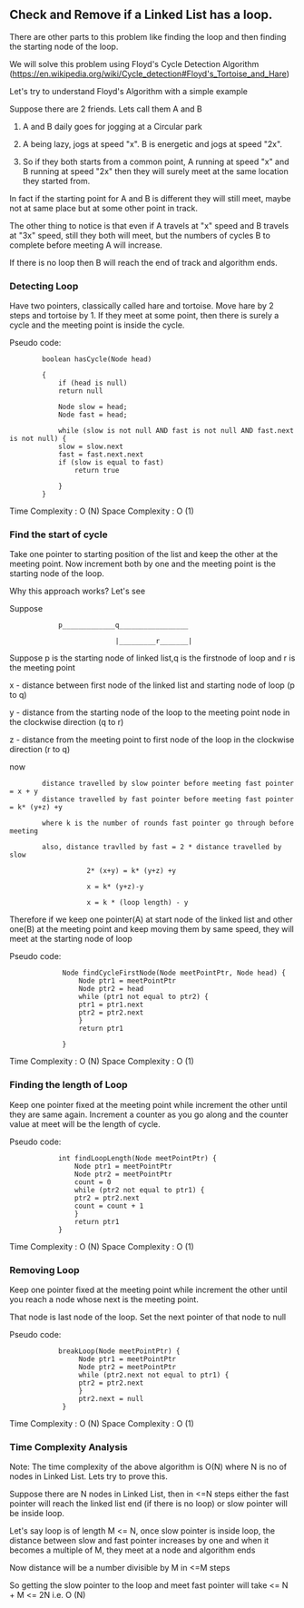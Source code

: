 ## Check and Remove if a Linked List has a loop.

There are other parts to this problem like finding the loop and then finding the starting node of the loop.

We will solve this problem using Floyd's Cycle Detection Algorithm (https://en.wikipedia.org/wiki/Cycle_detection#Floyd's_Tortoise_and_Hare)


Let's try to understand Floyd's Algorithm with a simple example

Suppose there are 2 friends. Lets call them A and B

1. A and B daily goes for jogging at a Circular park<br />

2. A being lazy, jogs at speed "x". B is energetic and jogs at speed "2x". <br />

3. So if they both starts from a common point, A running at speed "x" and B running at speed "2x" then they will surely meet 
at the same location they started from.<br />
  
In fact if the starting point for A and B is different they will still meet, maybe not at same place but at some other point in track.

The other thing to notice is that even if A travels at "x" speed and B travels at "3x" speed, still they both will meet, 
but the numbers of cycles B to complete before meeting A will increase.

If there is no loop then B will reach the end of track and algorithm ends.

### Detecting Loop

Have two pointers, classically called hare and tortoise. Move hare by 2 steps and tortoise by 1. If they meet at some point,
then there is surely a cycle and the meeting point is inside the cycle.

Pseudo code:

			boolean hasCycle(Node head)

			{
			    if (head is null)
				return null

			    Node slow = head;
			    Node fast = head;

			    while (slow is not null AND fast is not null AND fast.next is not null) {
				slow = slow.next
				fast = fast.next.next
				if (slow is equal to fast)
				    return true

			    }
			}

Time Complexity  : O (N)
Space Complexity : O (1)

### Find the start of cycle

Take one pointer to starting position of the list and keep the other at the meeting point. Now increment both by one and the meeting point is the starting node of the loop.

Why this approach works? Let's see

Suppose 



				p_____________q_________________

				              |_________r_______|


Suppose p is the starting node of linked list,q is the firstnode of loop and r is the meeting point

 x - distance between first node of the linked list and starting node of loop (p to q)

 y - distance from the starting node of the loop to the meeting point node in the clockwise direction (q to r)

 z - distance from the meeting point to first node of the loop in the clockwise direction (r to q)

 now 

			distance travelled by slow pointer before meeting fast pointer = x + y
			distance travelled by fast pointer before meeting fast pointer = k* (y+z) +y

			where k is the number of rounds fast pointer go through before meeting

			also, distance travlled by fast = 2 * distance travelled by slow  

				       2* (x+y) = k* (y+z) +y

				       x = k* (y+z)-y

				       x = k * (loop length) - y 

 		

Therefore if we keep one pointer(A) at start node of the linked list and other one(B) at the meeting point and keep moving them by same speed, they will meet at the starting node of loop

Pseudo code:    

				 Node findCycleFirstNode(Node meetPointPtr, Node head) {
				     Node ptr1 = meetPointPtr
				     Node ptr2 = head
				     while (ptr1 not equal to ptr2) {
					 ptr1 = ptr1.next
					 ptr2 = ptr2.next
				     }
				     return ptr1

				 }

Time Complexity  : O (N)
Space Complexity : O (1)

### Finding the length of Loop

Keep one pointer fixed at the meeting point while increment the other until they are same again. Increment a counter as you go along and the counter value at meet will be the length of cycle.

Pseudo code:

              

				int findLoopLength(Node meetPointPtr) {
				    Node ptr1 = meetPointPtr
				    Node ptr2 = meetPointPtr
				    count = 0
				    while (ptr2 not equal to ptr1) {
					ptr2 = ptr2.next
					count = count + 1
				    }
				    return ptr1
				}

Time Complexity  : O (N)
Space Complexity : O (1)

### Removing Loop

Keep one pointer fixed at the meeting point while increment the other until you reach a node whose next is the meeting point.

That node is last node of the loop. Set the next pointer of that node to null

Pseudo code:

				breakLoop(Node meetPointPtr) {
				     Node ptr1 = meetPointPtr
				     Node ptr2 = meetPointPtr
				     while (ptr2.next not equal to ptr1) {
					 ptr2 = ptr2.next
				     }
				     ptr2.next = null
				 }

Time Complexity  : O (N)
Space Complexity : O (1)

### Time Complexity Analysis

Note: The time complexity of the above algorithm is O(N) where N is no of nodes in Linked List. Lets try to prove this.

Suppose there are N nodes in Linked List, then in <=N steps either the fast pointer will reach the linked list end (if there is no loop) or slow pointer will be inside loop.

Let's say loop is of length M <= N, once slow pointer is inside loop, the distance between slow and fast pointer increases by one and when it becomes a multiple of M, they meet at a node and algorithm ends

Now distance will be a number divisible by M in <=M steps

So getting the slow pointer to the loop and meet fast pointer will take <= N + M  <= 2N  i.e. O (N)
